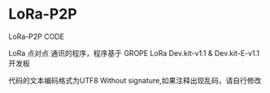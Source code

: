 # LoRa-P2P
LoRa-P2P CODE

LoRa 点对点 通讯的程序，程序基于 GROPE LoRa Dev.kit-v1.1 & Dev.kit-E-v1.1 开发板 

代码的文本编码格式为UTF8 Without signature,如果注释出现乱码，请自行修改

